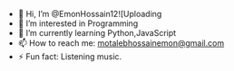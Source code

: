 
- 👋 Hi, I’m @EmonHossain12![Uploading 
- 👀 I’m interested in Programming
- 🌱 I’m currently learning Python,JavaScript
- 📫 How to reach me: motalebhossainemon@gmail.com
- ⚡ Fun fact: Listening music.

<!---
EmonHossain12/EmonHossain12 is a ✨ special ✨ repository because its `README.md` (this file) appears on your GitHub profile.
You can click the Preview link to take a look at your changes.
--->
